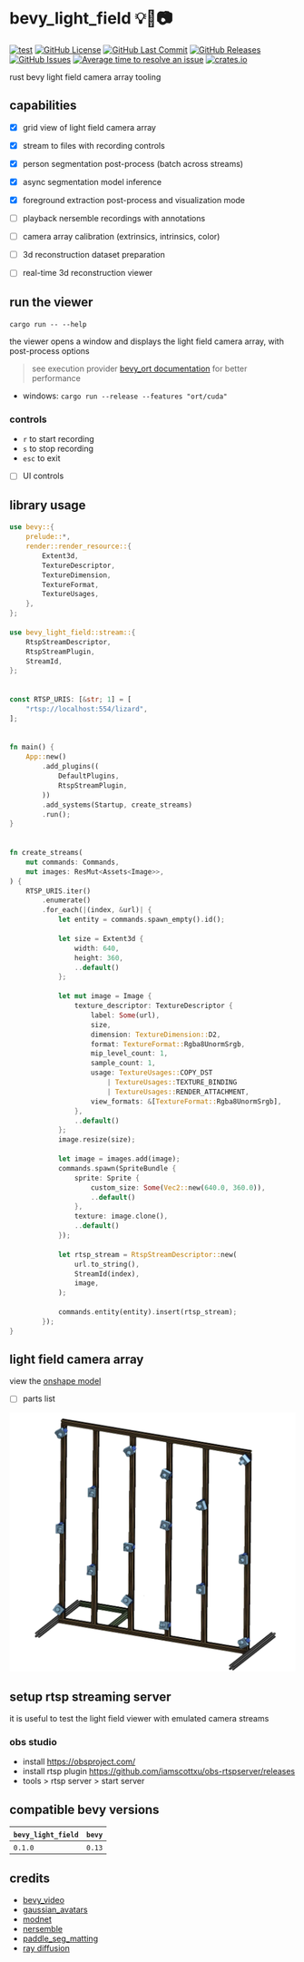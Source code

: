 # bevy_light_field 💡🌾📷
[![test](https://github.com/mosure/bevy_light_field/workflows/test/badge.svg)](https://github.com/Mosure/bevy_light_field/actions?query=workflow%3Atest)
[![GitHub License](https://img.shields.io/github/license/mosure/bevy_light_field)](https://raw.githubusercontent.com/mosure/bevy_light_field/main/LICENSE)
[![GitHub Last Commit](https://img.shields.io/github/last-commit/mosure/bevy_light_field)](https://github.com/mosure/bevy_light_field)
[![GitHub Releases](https://img.shields.io/github/v/release/mosure/bevy_light_field?include_prereleases&sort=semver)](https://github.com/mosure/bevy_light_field/releases)
[![GitHub Issues](https://img.shields.io/github/issues/mosure/bevy_light_field)](https://github.com/mosure/bevy_light_field/issues)
[![Average time to resolve an issue](https://isitmaintained.com/badge/resolution/mosure/bevy_light_field.svg)](http://isitmaintained.com/project/mosure/bevy_light_field)
[![crates.io](https://img.shields.io/crates/v/bevy_light_field.svg)](https://crates.io/crates/bevy_light_field)

rust bevy light field camera array tooling


## capabilities

- [X] grid view of light field camera array
- [X] stream to files with recording controls
- [X] person segmentation post-process (batch across streams)
- [X] async segmentation model inference
- [X] foreground extraction post-process and visualization mode
- [ ] playback nersemble recordings with annotations
- [ ] camera array calibration (extrinsics, intrinsics, color)
- [ ] 3d reconstruction dataset preparation
- [ ] real-time 3d reconstruction viewer


## run the viewer

`cargo run -- --help`

the viewer opens a window and displays the light field camera array, with post-process options

> see execution provider [bevy_ort documentation](https://github.com/mosure/bevy_ort?tab=readme-ov-file#run-the-example-person-segmentation-model-modnet) for better performance

- windows: `cargo run --release --features "ort/cuda"`


### controls

- `r` to start recording
- `s` to stop recording
- `esc` to exit
- [ ] UI controls


## library usage

```rust
use bevy::{
    prelude::*,
    render::render_resource::{
        Extent3d,
        TextureDescriptor,
        TextureDimension,
        TextureFormat,
        TextureUsages,
    },
};

use bevy_light_field::stream::{
    RtspStreamDescriptor,
    RtspStreamPlugin,
    StreamId,
};


const RTSP_URIS: [&str; 1] = [
    "rtsp://localhost:554/lizard",
];


fn main() {
    App::new()
        .add_plugins((
            DefaultPlugins,
            RtspStreamPlugin,
        ))
        .add_systems(Startup, create_streams)
        .run();
}


fn create_streams(
    mut commands: Commands,
    mut images: ResMut<Assets<Image>>,
) {
    RTSP_URIS.iter()
        .enumerate()
        .for_each(|(index, &url)| {
            let entity = commands.spawn_empty().id();

            let size = Extent3d {
                width: 640,
                height: 360,
                ..default()
            };

            let mut image = Image {
                texture_descriptor: TextureDescriptor {
                    label: Some(url),
                    size,
                    dimension: TextureDimension::D2,
                    format: TextureFormat::Rgba8UnormSrgb,
                    mip_level_count: 1,
                    sample_count: 1,
                    usage: TextureUsages::COPY_DST
                        | TextureUsages::TEXTURE_BINDING
                        | TextureUsages::RENDER_ATTACHMENT,
                    view_formats: &[TextureFormat::Rgba8UnormSrgb],
                },
                ..default()
            };
            image.resize(size);

            let image = images.add(image);
            commands.spawn(SpriteBundle {
                sprite: Sprite {
                    custom_size: Some(Vec2::new(640.0, 360.0)),
                    ..default()
                },
                texture: image.clone(),
                ..default()
            });

            let rtsp_stream = RtspStreamDescriptor::new(
                url.to_string(),
                StreamId(index),
                image,
            );

            commands.entity(entity).insert(rtsp_stream);
        });
}
```


## light field camera array

view the [onshape model](https://cad.onshape.com/documents/20d4b522e97cda88fb785536/w/9939c2cecd85477ae7e753f6/e/69f97c604cdee8494e4e46bc?renderMode=0&uiState=65ea51d493f7bd0c772084fa)

- [ ] parts list

![Alt text](docs/light_field_camera_onshape_transparent.webp)


## setup rtsp streaming server

it is useful to test the light field viewer with emulated camera streams

### obs studio

- install https://obsproject.com/
- install rtsp plugin https://github.com/iamscottxu/obs-rtspserver/releases
- tools > rtsp server > start server


## compatible bevy versions

| `bevy_light_field`    | `bevy` |
| :--                   | :--    |
| `0.1.0`               | `0.13` |


## credits
- [bevy_video](https://github.com/PortalCloudInc/bevy_video)
- [gaussian_avatars](https://github.com/ShenhanQian/GaussianAvatars)
- [modnet](https://github.com/ZHKKKe/MODNet)
- [nersemble](https://github.com/tobias-kirschstein/nersemble)
- [paddle_seg_matting](https://github.com/PaddlePaddle/PaddleSeg/blob/release/2.9/Matting/docs/quick_start_en.md)
- [ray diffusion](https://github.com/jasonyzhang/RayDiffusion)
